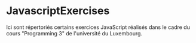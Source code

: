 # JavascriptExercises

Ici sont répertoriés certains exercices JavaScript réalisés dans le cadre du cours "Programming 3" de l'université du Luxembourg. 
